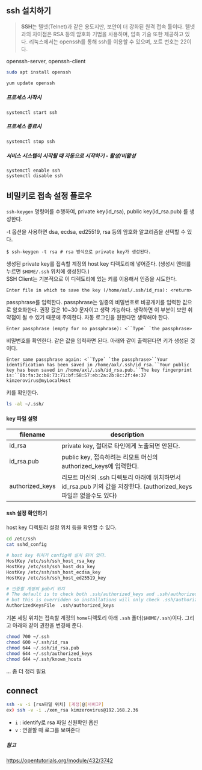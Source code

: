 ## ssh 설치하기

> **SSH**는 텔넷(Telnet)과 같은 용도지만, 보안이 더 강화된 원격 접속 툴이다. 텔넷과의 차이점은 RSA 등의 암호화 기법을 사용하며, 압축 기술 또한 제공하고 있다. 리눅스에서는 openssh를 통해 ssh를 이용할 수 있으며, 포트 번호는 22이다.

openssh-server, openssh-client

```sh
sudo apt install openssh

yum update openssh
```

##### 프로세스 시작시

```shell
systemctl start ssh
```

##### 프로세스 종료시

```sh
systemctl stop ssh
```

##### 서비스 시스템이 시작될 때 자동으로 시작하기 - 활성/비활성

```shell
systemctl enable ssh
systemctl disable ssh
```

## 비밀키로 접속 설정 플로우

`ssh-keygen` 명령어를 수행하여, private key(id_rsa), public key(id_rsa.pub) 를 생성한다.<br/>

-t 옵션을 사용하면 dsa, ecdsa, ed25519, rsa 등의 암호화 알고리즘을 선택할 수 있다.

```shell
$ ssh-keygen -t rsa # rsa 방식으로 private key가 생성된다.
```

생성된 private key를 접속할 계정의 host key 디렉토리에 넣어준다. (생성시 엔터를 누르면 `$HOME/.ssh` 위치에 생성된다.)<br/>SSH Client는 기본적으로 이 디렉토리에 있는 키를 이용해서 인증을 시도한다. 

```
Enter file in which to save the key (/home/axl/.ssh/id_rsa): <return>
```

passphrase를 입력한다. passphrase는 일종의 비밀번호로 비공개키를 입력한 값으로 암호화한다. 권장 값은 10~30 문자이고 생략 가능하다. 생략하면 이 부분이 보안 취약점이 될 수 있기 때문에 주의한다. 자동 로그인을 원한다면 생략해야 한다. 

```
Enter passphrase (empty for no passphrase): <``Type` `the passphrase>
```

비밀번호를 확인한다. 같은 값을 입력하면 된다. 아래와 같이 출력된다면 키가 생성된 것이다.

```
Enter same passphrase again: <``Type` `the passphrase>``Your identification has been saved in /home/axl/.ssh/id_rsa.``Your public key has been saved in /home/axl/.ssh/id_rsa.pub.``The key fingerprint is:``0b:fa:3c:b8:73:71:bf:58:57:eb:2a:2b:8c:2f:4e:37 kimzerovirus@myLocalHost
```

키를 확인한다. 

```sh
ls -al ~/.ssh/
```

#### key 파일 설명

| filename        | description                                                  |
| --------------- | ------------------------------------------------------------ |
| id_rsa          | private key, 절대로 타인에게 노출되면 안된다.                |
| id_rsa.pub      | public key, 접속하려는 리모트 머신의 authorized_keys에 입력한다. |
| authorized_keys | 리모트 머신의 .ssh 디렉토리 아래에 위치하면서 id_rsa.pub 키의 값을 저장한다. (authorized_keys 파일은 없을수도 있다) |

#### ssh 설정 확인하기

host key 디렉토리 설정 위치 등을 확인할 수 있다.

```sh
cd /etc/ssh
cat sshd_config

# host key 위치가 config에 설치 되어 있다.
HostKey /etc/ssh/ssh_host_rsa_key
HostKey /etc/ssh/ssh_host_dsa_key
HostKey /etc/ssh/ssh_host_ecdsa_key
HostKey /etc/ssh/ssh_host_ed25519_key

# 인증할 계정의 pub키 위치
# The default is to check both .ssh/authorized_keys and .ssh/authorized_keys2
# but this is overridden so installations will only check .ssh/authorized_keys
AuthorizedKeysFile	.ssh/authorized_keys
```
기본 세팅 위치는 접속할 계정의 `home`디렉토리 아래 `.ssh` 폴더(`$HOME/.ssh`)이다. 그리고 아래와 같이 권한을 변경해 준다.

```sh
chmod 700 ~/.ssh
chmod 600 ~/.ssh/id_rsa
chmod 644 ~/.ssh/id_rsa.pub  
chmod 644 ~/.ssh/authorized_keys
chmod 644 ~/.ssh/known_hosts
```



... 좀 더 정리 필요









## connect

```sh
ssh -v -i [rsa파일 위치] [계정]@[서버IP]
ex) ssh -v -i ./xen_rsa kimzerovirus@192.168.2.36
```
- `i` : identify로 rsa 파일 신원확인 옵션
- `v` : 연결할 때 로그를 보여준다



##### 참고
https://opentutorials.org/module/432/3742
